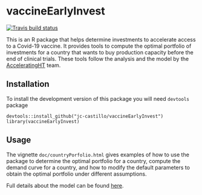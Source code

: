 # vaccineEarlyInvest

<!-- badges: start -->
  [![Travis build status](https://travis-ci.com/jc-castillo/vaccineEarlyInvest.svg?branch=master)](https://travis-ci.com/jc-castillo/vaccineEarlyInvest)
<!-- badges: end -->
  
This is an R package that helps determine investments to accelerate access to a Covid-19 vaccine. It provides tools to compute the optimal portfolio of investments for a country that wants to buy production capacity before the end of clinical trials. These tools follow the analysis and the model by the [AcceleratingHT](www.acceleratinght.org) team.

## Installation

To install the development version of this package you will need `devtools` package

```
devtools::install_github("jc-castillo/vaccineEarlyInvest")
library(vaccineEarlyInvest)
```

## Usage

The vignette `doc/countryPorfolio.html` gives examples of how to use the package to determine the optimal portfolio for a country, compute the demand curve for a country, and how to modify the default parameters to obtain the optimal portfolio under different assumptions.

Full details about the model can be found [here](www.acceleratinght.org/link_to_appendix).
